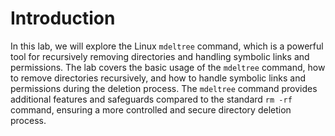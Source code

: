 # Introduction

In this lab, we will explore the Linux `mdeltree` command, which is a powerful tool for recursively removing directories and handling symbolic links and permissions. The lab covers the basic usage of the `mdeltree` command, how to remove directories recursively, and how to handle symbolic links and permissions during the deletion process. The `mdeltree` command provides additional features and safeguards compared to the standard `rm -rf` command, ensuring a more controlled and secure directory deletion process.
